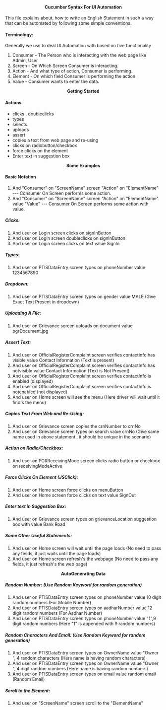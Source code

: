 <h4><p align="center">Cucumber Syntax For UI Automation</p></h4>

This file explains about, how to write an English Statement in such a way that can be automated by following some simple conventions.

#### Terminology:
Generally we use to deal UI Automation with based on five functionality

1. Consumer - The Person who is interacting with the web page like Admin, User
2. Screen   - On Which Screen Consumer is interacting.
3. Action   - And what type of action, Consumer is performing.
4. Element  - On which field Consumer is performing the action
5. Value    - Consumer wants to enter the data.

<p align="center"><b>Getting Started</b></p>

#### Actions
* clicks , doubleclicks 
* types
* selects
* uploads
* assert
* copies a text from web page and re-using
* clicks on radiobutton/checkbox
* force clicks on the element
* Enter text in suggestion box

<p align="center"><b>Some Examples</b></p>                           

#### Basic Notation

1) And "Consumer" on "ScreenName" screen "Action" on "ElementName" --- Consumer On Screen performs some action.
2) And "Consumer" on "ScreenName" screen "Action" on "ElementName" value "Value" --- Consumer On Screen performs some action with value.

##### Clicks:

1) And user on Login screen clicks on signInButton
2) And user on Login screen doubleclicks on signInButton
3) And user on Login screen clicks on text value SignIn

##### Types:

1) And user on PTISDataEntry screen types on phoneNumber value 1234567890

##### Dropdown:

1) And user on PTISDataEntry screen types on gender value MALE (Give Exact Text Present in dropdown)

##### Uploading A File:

1) And user on Grievance screen uploads on document value pgrDocument.jpg

##### Assert Text: 

1) And user on OfficialRegisterComplaint screen verifies contactInfo has visible value Contact Information (Text is present)
2) And user on OfficialRegisterComplaint screen verifies contactInfo has notvisible value Contact Information (Text is Not Present)
3) And user on OfficialRegisterComplaint screen verifies contactInfo is enabled (displayed)
4) And user on OfficialRegisterComplaint screen verifies contactInfo is notenabled (not displayed)
5) And user on Home screen will see the menu (Here driver will wait until it find's the menu)

##### Copies Text From Web and Re-Using:

1) And user on Grievance screen copies the crnNumber to crnNo
2) And user on Grievance screen types on search value crnNo (Give same name used in above statement , it should be unique in the scenario)

##### Action on Radio/Checkbox:

1) And user on PGRReceivingMode screen clicks radio button or checkbox on receivingModeActive

##### Force Clicks On Element (JSClick):

1) And user on Home screen force clicks on menuButton
2) And user on Home screen force clicks on text value SignOut

##### Enter text in Suggestion Box:

1) And user on Grievance screen types on grievanceLocation suggestion box with value Bank Road

##### Some Other Useful Statements: 

1) And user on Home screen will wait until the page loads (No need to pass any fields, it just waits until the page loads)
2) And user on Home screen refresh's the webpage (No need to pass any fields, it just refresh's the web page)

<p align="center"><b>AutoGenerating Data</b></p>                      

##### Random Number: (Use Random Keyword for random generation)

1) And user on PTISDataEntry screen types on phoneNumber value 10 digit random numbers  (For Mobile Number)                     
2) And user on PTISDataEntry screen types on aadharNumber value 12 digit random numbers  (For Aadhar Number)                     
3) And user on PTISDataEntry screen types on phoneNumber value "1",9 digit random numbers (Here "1" is appended with 9 random numbers)

##### Random Characters And Email: (Use Random Keyword for random generation)

1) And user on PTISDataEntry screen types on OwnerName value "Owner ", 4 random characters  (Here name is having random characters)                  
2) And user on PTISDataEntry screen types on OwnerName value "Owner ", 4 digit random numbers  (Here name is having random numbers)                    
3) And user on PTISDataEntry screen types on email value random email (Random Email)

##### Scroll to the Element:

1) And user on "ScreenName" screen scroll to the "ElementName"
                     






